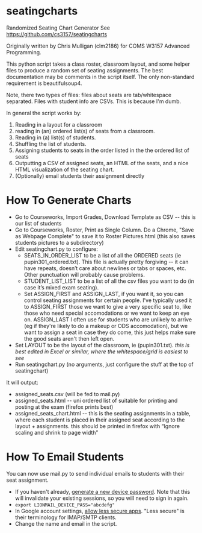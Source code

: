 seatingcharts
=============

Randomized Seating Chart Generator
See https://github.com/cs3157/seatingcharts 

Originally written by Chris Mulligan (clm2186) for COMS W3157 Advanced Programming. 

This python script takes a class roster, classroom layout, and some helper files to produce a random set of seating assignments. The best documentation may be comments in the script itself. The only non-standard requirement is beautifulsoup4.

Note, there two types of files: files about seats are tab/whitespace separated. Files with student info are CSVs. This is because I'm dumb.

In general the script works by:
 1. Reading in a layout for a classroom
 2. reading in (an) ordered list(s) of seats from a classroom.
 3. Reading in (a) list(s) of students.
 4. Shuffling the list of students.
 5. Assigning students to seats in the order listed in the the ordered list of seats
 6. Outputting a CSV of assigned seats, an HTML of the seats, and a nice HTML visualization of the seating chart. 
 7. (Optionally) email students their assignment directly


How To Generate Charts
======================

 * Go to Courseworks, Import Grades, Download Template as CSV -- this is our list of students
 * Go to Courseworks, Roster, Print as Single Column. Do a Chrome, "Save as Webpage Complete" to save it to Roster Pictures.html (this also saves students pictures to a subdirectory)
 * Edit seatingchart.py to configure:
   * SEATS_IN_ORDER_LIST to be a list of all the ORDERED seats (ie pupin301_ordered.txt). This file is actually pretty forgiving -- it can have repeats, doesn’t care about newlines or tabs or spaces, etc. Other punctuation will probably cause problems.
   * STUDENT_LIST_LIST to be a list of all the csv files you want to do (in case it’s mixed exam seating). 
   * Set ASSIGN_FIRST and ASSIGN_LAST, if you want it, so you can control seating assignments for certain people. I've typically used it to ASSIGN_FIRST those we want to give a very specific seat to, like those who need special accomodations or we want to keep an eye on. ASSIGN_LAST I often use for students who are unlikely to arrive (eg if they're likely to do a makeup or ODS accomodation), but we want to assign a seat in case they do come, this just helps make sure the good seats aren't then left open. 
 * Set LAYOUT to be the layout of the classroom, ie (pupin301.txt). *this is best edited in Excel or similar, where the whitespace/grid is easiest to see*
 * Run seatingchart.py (no arguments, just configure the stuff at the top of seatingchart)

It will output:
 * assigned_seats.csv (will be fed to mail.py)
 * assigned_seats.html -- uni ordered list of suitable for printing and posting at the exam (firefox prints best)
 * assigned_seats_chart.html -- this is the seating assignments in a table, where each student is placed in their assigned seat according to the layout + assignments. this should be printed in firefox with “Ignore scaling and shrink to page width”

How To Email Students
=====================
You can now use mail.py to send individual emails to students with their seat assignment.

* If you haven't already, [generate a new device password](https://uniapp.cc.columbia.edu/acctmanage/devicepass). Note that this will invalidate your existing sessions, so you will need to sign in again.
* `export LIONMAIL_DEVICE_PASS="abcdefg"`
* In Google account settings, [allow less secure apps](https://cuit.columbia.edu/lionmail-allow-less-secure-apps). "Less secure" is their terminology for IMAP/SMTP clients.
* Change the name and email in the script.
